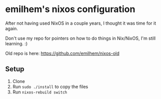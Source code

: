 # emilhem's nixos configuration

After not having used NixOS in a couple years, I thought it was time for it again.

Don't use my repo for pointers on how to do things in Nix/NixOS, I'm still learning. :)

Old repo is here: https://github.com/emilhem/nixos-old

## Setup

1. Clone
2. Run `sudo ./install` to copy the files
3. Run `nixos-rebuild switch`
